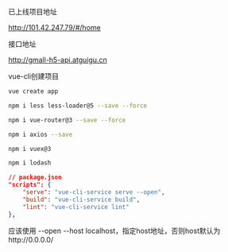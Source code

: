 已上线项目地址

http://101.42.247.79/#/home

接口地址

http://gmall-h5-api.atguigu.cn



vue-cli创建项目

```bash
vue create app

npm i less less-loader@5 --save --force	

npm i vue-router@3 --save --force

npm i axios --save

npm i vuex@3	

npm i lodash
```



```json
// package.json
"scripts": {
    "serve": "vue-cli-service serve --open",
    "build": "vue-cli-service build",
    "lint": "vue-cli-service lint"
},
```

应该使用 --open --host localhost，指定host地址，否则host默认为http://0.0.0.0/

